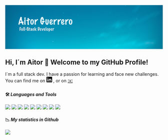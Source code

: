 <img align='center' src="https://github.com/Aitorgb/Aitorgb/blob/main/images/bg-Aitor.jpg" alt="bg-Aitor" />


## Hi, I´m Aitor 👋 Welcome to my GitHub Profile!

I´m a full stack dev. I have a passion for learning and face new challenges.
You can find me on <a href="https://www.linkedin.com/in/aitor-guerrero/"><img src="https://github.com/Aitorgb/Aitorgb/blob/main/images/linkedin.svg" height="18" width="18" ></a> , or on [:envelope:](mailto:aitorguerrero9@gmail.com)

<!--
**Aitorgb/Aitorgb** is a ✨ _special_ ✨ repository because its `README.md` (this file) appears on your GitHub profile.
https://simpleicons.org/
https://shields.io/
https://github.com/Ileriayo/markdown-badges
Here are some ideas to get you started:
![](https://github-readme-stats.vercel.app/api/top-langs/?username=Aitorgb&theme=react&layout=compact)

- 🔭 I’m currently working on ...
- 🌱 I’m currently learning ...
- 👯 I’m looking to collaborate on ...
- 🤔 I’m looking for help with ...
- 💬 Ask me about ...
- 📫 How to reach me: ...
- 😄 Pronouns: ...
- ⚡ Fun fact: ...
-->

#### 🛠 *Languages and Tools*

![](https://img.shields.io/badge/Language-JavaScript-informational?style=flat)
![](https://img.shields.io/badge/Language-React-informational?style=flat)
![](https://img.shields.io/badge/Language-NodeJs-informational?style=flat)
![](https://img.shields.io/badge/Language-Php-informational?style=flat)
![](https://img.shields.io/badge/Language-Css3-informational?style=flat)
![](https://img.shields.io/badge/Language-Html5-informational?style=flat)
![](https://img.shields.io/badge/Database-MySql-green?style=flat)
![](https://img.shields.io/badge/Database-MongoDB-green?style=flat)
![](https://img.shields.io/badge/Tools-VsCode-yellow?style=flat)


#### :chart_with_downwards_trend: *My statistics in Github*

![](https://github-readme-stats.vercel.app/api?username=Aitorgb&theme=react&show_icons=true)





